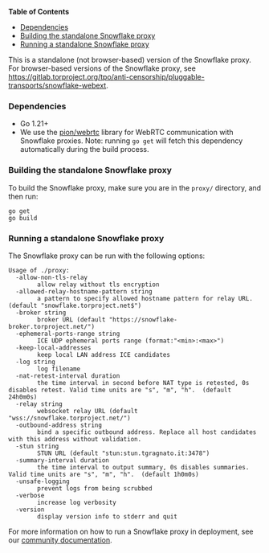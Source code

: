 <!-- START doctoc generated TOC please keep comment here to allow auto update -->
<!-- DON'T EDIT THIS SECTION, INSTEAD RE-RUN doctoc TO UPDATE -->
**Table of Contents**

- [Dependencies](#dependencies)
- [Building the standalone Snowflake proxy](#building-the-standalone-snowflake-proxy)
- [Running a standalone Snowflake proxy](#running-a-standalone-snowflake-proxy)

<!-- END doctoc generated TOC please keep comment here to allow auto update -->

This is a standalone (not browser-based) version of the Snowflake proxy. For browser-based versions of the Snowflake proxy, see https://gitlab.torproject.org/tpo/anti-censorship/pluggable-transports/snowflake-webext.

### Dependencies

- Go 1.21+
- We use the [pion/webrtc](https://github.com/pion/webrtc) library for WebRTC communication with Snowflake proxies. Note: running `go get` will fetch this dependency automatically during the build process.

### Building the standalone Snowflake proxy

To build the Snowflake proxy, make sure you are in the `proxy/` directory, and then run:

```
go get
go build
```

### Running a standalone Snowflake proxy

The Snowflake proxy can be run with the following options:
```
Usage of ./proxy:
  -allow-non-tls-relay
        allow relay without tls encryption
  -allowed-relay-hostname-pattern string
        a pattern to specify allowed hostname pattern for relay URL. (default "snowflake.torproject.net$")
  -broker string
        broker URL (default "https://snowflake-broker.torproject.net/")
  -ephemeral-ports-range string
        ICE UDP ephemeral ports range (format:"<min>:<max>")
  -keep-local-addresses
        keep local LAN address ICE candidates
  -log string
        log filename
  -nat-retest-interval duration
        the time interval in second before NAT type is retested, 0s disables retest. Valid time units are "s", "m", "h".  (default 24h0m0s)
  -relay string
        websocket relay URL (default "wss://snowflake.torproject.net/")
  -outbound-address string
        bind a specific outbound address. Replace all host candidates with this address without validation. 
  -stun string
        STUN URL (default "stun:stun.tgragnato.it:3478")
  -summary-interval duration
        the time interval to output summary, 0s disables summaries. Valid time units are "s", "m", "h".  (default 1h0m0s)
  -unsafe-logging
        prevent logs from being scrubbed
  -verbose
        increase log verbosity
  -version
        display version info to stderr and quit
```

For more information on how to run a Snowflake proxy in deployment, see our [community documentation](https://community.torproject.org/relay/setup/snowflake/standalone/).
